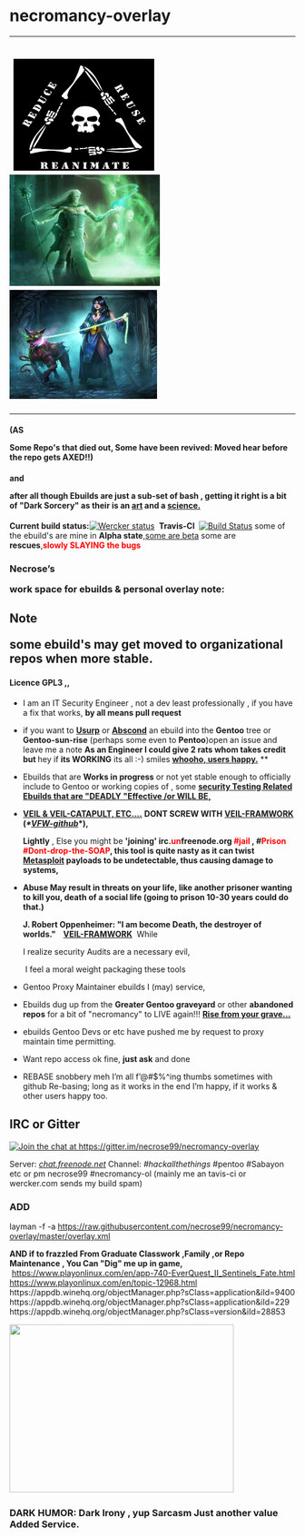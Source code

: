 <html>
<head>
<meta http-equiv="content-type" content="text/html; charset=UTF-8">
<link
href="https://markable.in/static/bootstrap/css/bootstrap.min.css"
rel="stylesheet">
<link href="https://markable.in//static/css/style.css"
rel="stylesheet">
<link rel="stylesheet" type="text/css"
href="https://markable.in/static/editor/css/view_file.css">
<link rel="stylesheet" type="text/css"
href="https://markable.in/static/css/code.css">
<title></title>
</head>
<body>
<div class="container">
<div id="content">
<h1 id="necromancy-overlay">necromancy-overlay</h1>
<hr size="2" width="100%">
<h1 id="necromancy-overlay">&nbsp;<img alt=""
src="https://raw.githubusercontent.com/necrose99/necromancy-overlay/master/Documentation/Necromancy_Reduce_reuse_reanimate.1280.1280.jpg"
height="197" width="248"> <img alt=""
src="https://raw.githubusercontent.com/necrose99/necromancy-overlay/master/Documentation/1240745-necromancer2.jpg"
height="196" width="265"> <img alt=""
src="https://raw.githubusercontent.com/necrose99/necromancy-overlay/master/Documentation/Solshare610.jpg"
height="192" width="260"></h1>
<hr size="2" width="100%">
<h4
id="as-some-repos-that-died-out-some-have-been-revived-moved-hear-before-the-repo-gets-axed">(AS



Some Repo's that died out, Some have been revived: Moved hear
before the repo gets AXED!!)</h4>
<h4
id="and-after-all-though-ebuilds-are-just-a-sub-set-of-bash-getting-it-right-is-a-bit-of-dark-sorcery-as-their-is-an-art-and-a-science">and



after all though Ebuilds are just a sub-set of bash , getting
it right is a bit of "Dark Sorcery" as their is an <u>art</u>
and a <u> science.</u></h4>
<p><strong>Current build status:</strong><a
href="https://app.wercker.com/project/bykey/3238852ffe293e22c29259e8483683eb"><img
alt="Wercker status"
src="https://app.wercker.com/status/3238852ffe293e22c29259e8483683eb/m"
height="46" width="147"></a>&nbsp; <b>Travis-CI&nbsp;</b>
<a href="https://travis-ci.org/necrose99/necromancy-overlay"><img
alt="Build Status"
src="https://travis-ci.org/necrose99/necromancy-overlay.svg"
height="38" width="81"></a> some of the ebuild's are mine
in <b>Alpha state</b>,<u>some are beta</u> some are <b>rescues</b>,<b><font
color="#ff0000">slowly SLAYING the bugs</font></b><br>
</p>
<h3 id="necroses-work-space-for-ebuilds-personal-overlay-note">Necrose’s



work space for ebuilds &amp; personal overlay note:</h3>
<h2
id="note-some-ebuild-may-get-moved-to-organizational-repos-when-more-stable">Note



some ebuild's may get moved to organizational repos when more
stable.</h2>
<h4 id="licence-gpl3">Licence GPL3 ,,</h4>
<ul>
<li>
<p>I am an IT Security Engineer , not a dev least
professionally , if you have a fix that works, <strong>by
all means pull request</strong></p>
</li>
<li>
<p>if you want to <b><u>Usurp</u></b> or <u><b>Abscond</b></u>
an ebuild into the <b>Gentoo</b> tree or <b>Gentoo-sun-rise</b>
(perhaps some even to <strong>Pentoo</strong>)open an
issue and leave me a note <strong> As an Engineer I could
give 2 rats whom takes credit but </strong>hey if <b>its</b><strong>
</strong><b>WORKING</b> its all :-) smiles <b><u>whooho,
users happy.</u></b> **</p>
</li>
<li>
<p>Ebuilds that are <strong>Works in progress</strong> or
not yet stable enough to officially include to Gentoo or
working copies of , some <strong><u>security Testing
Related Ebuilds that are "DEADLY "Effective /or WILL
BE, </u></strong></p>
</li>
<li>
<p><strong><u>VEIL &amp; VEIL-CATAPULT, ETC....</u></strong>
<strong>DONT SCREW WITH</strong> <strong><a
href="https://www.veil-framework.com/">VEIL-FRAMWORK</a></strong>
<strong>(<strong><em>*<a
href="https://github.com/Veil-Framework/">VFW-github</a></em></strong>*),



Lightly</strong> , Else you might be <strong>'joining'
irc.<font color="#ff0000">un</font>freenode.org <font
color="#ff0000">#jail</font> , #<font color="#ff0000">Prison
#Dont-drop-the-SOAP</font>, this tool is quite nasty
as it can twist <a
href="https://github.com/rapid7/metasploit-framework">Metasploit</a>
payloads to be undetectable, thus causing damage to
systems, <br>
</strong></p>
</li>
<li><strong>Abuse May result in threats on your life, like
another prisoner wanting to kill you, death of a social
life (going to prison 10-30 years could do that.)</strong><span
id="eow-title" class="watch-title " dir="ltr" title="J.
Robert Oppenheimer: &quot;I am become Death, the destroyer
of worlds.&quot;"></span><b><span id="eow-title"
class="watch-title " dir="ltr" title="J. Robert
Oppenheimer: &quot;I am become Death, the destroyer of
worlds.&quot;">&nbsp;&nbsp;&nbsp;&nbsp;&nbsp;&nbsp;&nbsp;&nbsp;&nbsp;&nbsp;&nbsp;&nbsp;&nbsp;&nbsp;&nbsp;&nbsp;&nbsp;&nbsp;&nbsp;&nbsp;&nbsp;&nbsp;&nbsp;&nbsp;&nbsp;&nbsp;&nbsp;&nbsp;&nbsp;&nbsp;&nbsp;&nbsp;&nbsp;&nbsp;&nbsp;&nbsp;&nbsp;&nbsp;&nbsp;&nbsp;&nbsp;&nbsp;&nbsp;&nbsp;&nbsp;

J. Robert Oppenheimer: "I am become Death, the destroyer
of worlds."&nbsp;&nbsp;&nbsp; </span></b><strong><a
href="https://www.veil-framework.com/">VEIL-FRAMWORK</a></strong>&nbsp;
While

I realize security Audits are a necessary evil,</li>
&nbsp;I feel a moral weight packaging these tools <strong></strong>
<li>
<p>Gentoo Proxy Maintainer ebuilds I (may) service,</p>
</li>
<li>
<p>Ebuilds dug up from the <strong>Greater Gentoo graveyard</strong>
or other <strong>abandoned repos</strong> for a bit of
"necromancy" to LIVE again!!! <u><strong>Rise from your
grave…</strong></u></p>
</li>
<li>
<p>ebuilds Gentoo Devs or etc have pushed me by request to
proxy maintain time permitting.</p>
</li>
<li>
<p>Want repo access ok fine, <strong>just ask</strong> and
done</p>
</li>
<li>REBASE snobbery meh I’m all f’@#$%^ing thumbs sometimes
with github Re-basing; long as it works in the end I’m
happy, if it works &amp; other users happy too.<br>
</li>
</ul>
<h2 id="irc-or-gitter">IRC or Gitter</h2>
<p><a
href="https://gitter.im/necrose99/necromancy-overlay?utm_source=badge&amp;utm_medium=badge&amp;utm_campaign=pr-badge&amp;utm_content=badge"><img
alt="Join the chat at
https://gitter.im/necrose99/necromancy-overlay"
src="https://badges.gitter.im/Join%20Chat.svg"></a></p>
<p>Server: <em><a href="http://chat.freenode.net">chat.freenode.net</a></em>
Channel: <em>#hackallthethings</em> #pentoo #Sabayon etc or
pm necrose99 #necromancy-ol (mainly me an tavis-ci or
wercker.com sends my build spam) <br>
</p>
<h3 id="add">ADD</h3>
<p>layman -f -a <a
href="https://raw.githubusercontent.com/necrose99/necromancy-overlay/master/overlay.xml">https://raw.githubusercontent.com/necrose99/necromancy-overlay/master/overlay.xml</a></p>
<p><strong>AND if to frazzled From Graduate Classwork ,Family
,or Repo Maintenance , You Can "Dig" me up in game,<br>
</strong>&nbsp;<a
href="https://www.playonlinux.com/en/app-740-EverQuest_II_Sentinels_Fate.html">https://www.playonlinux.com/en/app-740-EverQuest_II_Sentinels_Fate.html</a>
<a href="https://www.playonlinux.com/en/topic-12968.html">https://www.playonlinux.com/en/topic-12968.html</a>
<br>
https://appdb.winehq.org/objectManager.php?sClass=application&amp;iId=9400


<br>
https://appdb.winehq.org/objectManager.php?sClass=application&amp;iId=229


<br>
https://appdb.winehq.org/objectManager.php?sClass=version&amp;iId=28853</p>
<p><img alt=""
src="file:///C:/Users/mike/Downloads/Necromancy.jpg"
height="296" width="395"> <br>
</p>
<h3><b>DARK HUMOR: Dark Irony , yup Sarcasm Just another value
Added Service.</b><br>
</h3>
</div>
</div>
</body>
</html>
